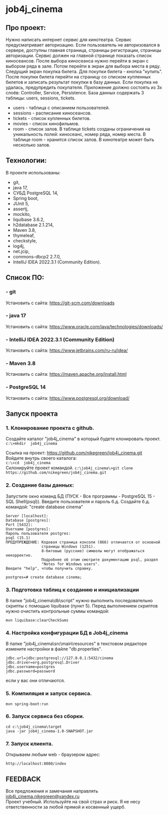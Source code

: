 # job4j_cinema

## Про проект:
Нужно написать интернет сервис для кинотеатра.
Сервис предусматривает авторизацию. 
Если пользователь не авторизовался в сервере, 
доступны главная страница, страницы регистрации, 
страницы авторизации.
Сервис должен на главной странице показать список киносеансов.
После выбора киносеанса нужно перейти в экран с выбором ряда в зале.
Потом перейти в экран для выбора места в ряду. Следущий экран покупка билета.
Для покупки билета - кнопка "купить". 
После покупки билета перейти на страницу со списком купленных билетов 
и записать результат покупки в базу данных.
Если покупка не удалась, предупредить покупателя.
Приложение должно состоять из 3х слоёв: Controller, Service, Persistence.
База данных содержать 3 таблицы: users, sessions, tickets.
- users - таблица с описанием пользователей.
- sessions - расписание киносеансов.
- tickets - список купленных билетов.
- movies - список кинофильмов.
- room - список залов.
В таблице tickets созданы ограничения на уникальность полей:
киносеанс, номер ряда, номер места.
В таблице room - хранится список залов. В кинотеатре может быть несколько залов.

## Технологии: 
В проекте использованы:
- git, 
- java 17,
- СУБД PostgreSQL 14,
- Spring boot,
- JUnit 5,
- assertj,
- mockito, 
- liquibase 3.6.2, 
- h2database 2.1.214,
- Maven 3.8,
- thymeleaf,
- checkstyle,
- log4j,
- net.jcip,
- commons-dbcp2 2.7.0,
- IntelliJ IDEA 2022.3.1 (Community Edition).

## Список ПО:
### - git
Установить с сайта: https://git-scm.com/downloads

### - java 17
Установить с сайта: https://www.oracle.com/java/technologies/downloads/

### - IntelliJ IDEA 2022.3.1 (Community Edition)
Установить с сайта: https://www.jetbrains.com/ru-ru/idea/

### - Maven 3.8
Установить с сайта: https://maven.apache.org/install.html

### - PostgreSQL 14
Установить с сайта: https://www.postgresql.org/download/

## Запуск проекта

### 1. Клонирование проекта с github.
Создайте каталог "job4j_cinema" в который будете клонировать проект.<br>
```c:\>mkdir  job4j_cinema``` <br>

Ссылка на проект: https://github.com/nikegreen/job4j_cinema.git <br>
Войдите внутрь своего каталога:<br>
 ```c:\>cd  job4j_cinema``` <br>
Склонируйте проект командой.
```c:\job4j_cinema\>git clone https://github.com/nikegreen/job4j_cinema.git``` <br>

### 2. Создание базы данных:
Запустите окно команд БД (ПУСК - Все программы - PostgreSQL 15 - SQL Shell(psql)).
Введите пользователя и пароль б.д. 
Создайте б.д. командой: "create database cinema" <br>
```
Server [localhost]:
Database [postgres]:
Port [5432]:
Username [postgres]:
Пароль пользователя postgres:
psql (15.1)
ПРЕДУПРЕЖДЕНИЕ: Кодовая страница консоли (866) отличается от основной
                страницы Windows (1251).
                8-битовые (русские) символы могут отображаться некорректно.
                Подробнее об этом смотрите документацию psql, раздел
                "Notes for Windows users".
Введите "help", чтобы получить справку.

postgres=# create database cinema;
 ``` 
### 3. Подготовка  таблиц к созданию и инициализации 
В папке "job4j_cinema\db\script" нужно выполнить последовательно скрипты с помощью
liquibase (пункт 5). 
Перед выполнением скриптов нужно очистить контрольные суммы командой:<br>
```
mvn liquibase:clearCheckSums
```

### 4. Настройка конфигурации БД в Job4j_cinema
В папке "job4j_cinema\srс\main\resources" в текстовом редакторе измените настройки в файле "db.properties".
```
jdbc.url=jdbc:postgresql://127.0.0.1:5432/cinema
jdbc.driver=org.postgresql.Driver
jdbc.username=postgres
jdbc.password=password
```
если у вас они отличаются.

### 5. Компиляция и запуск сервиса.
```
mvn spring-boot:run
```
### 6. Запуск сервиса без сборки.
```
cd c:\job4j_cinema\target
java -jar job4j_cinema-1.0-SNAPSHOT.jar 
```
### 7. Запуск клиента.
Открываем любым web - браузером адрес:
```
http://localhost:8080/index
```

## FEEDBACK
Все предложения и замечания направлять job4j_cinema.nikegreen@yandex.ru <br>
Проект учебный. Используйте на свой страх и риск. 
Я не несу ответственности за любой прямой и косвенный ущерб.